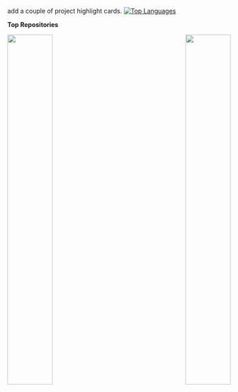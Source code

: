 add a couple of project highlight cards.
<a href="https://github.com/risssabh" align="left"><img src="https://github-readme-stats.vercel.app/api/top-langs/?username=risssabh&langs_count=10&title_color=ef4444&text_color=ffffff&icon_color=f97316&bg_color=000000&hide_border=true&locale=en&custom_title=Top%20%Languages" alt="Top Languages" /></a>

<b>Top Repositories</b>

<div width="100%" align="center"><a href="https://github.com/risssabh/iStrain-Pro" align="left"><img align="left" width="45%" src="https://github-readme-stats.vercel.app/api/pin/?username=risssabh&repo=iStrain-Pro&title_color=ef4444&text_color=ffffff&icon_color=f97316&bg_color=000000&hide_border=true&locale=en" /></a><a href="https://github.com/risssabh/meetyour" align="right"><img align="right" width="45%" src="https://github-readme-stats.vercel.app/api/pin/?username=risssabh&repo=meetyour&title_color=ef4444&text_color=ffffff&icon_color=f97316&bg_color=000000&hide_border=true&locale=en" /></a></div><br /><br /><br /><br /><br /><br /><br />

